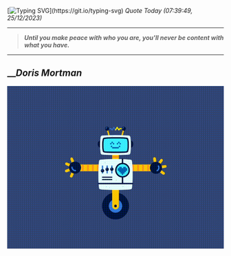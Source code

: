 [![Typing SVG](https://readme-typing-svg.herokuapp.com?font=Press+Start+2P&color=C2F784&size=35&width=900&height=100&lines=Hello+World%2C+I'm+Hung+!)](https://git.io/typing-svg) 
_Quote Today (07:39:49, 25/12/2023)_
___
>**_Until you make peace with who you are, you'll never be content with what you have._**
___

## __**_Doris Mortman_**

![RobotDance](src/assets/images/robot-dancing-dribble.gif?style=center)

